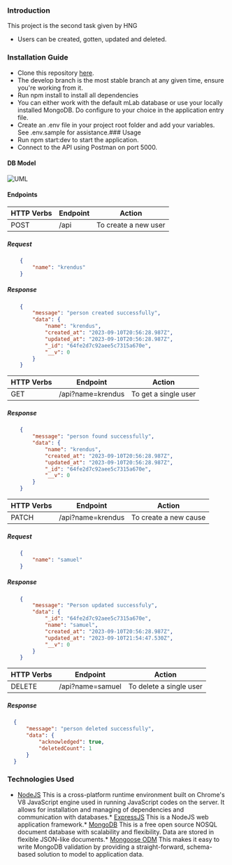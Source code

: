 ### Introduction
This project is the second task given by HNG
* Users can be created, gotten, updated and deleted.
### Installation Guide
* Clone this repository [here](https://github.com/krendus/hng-task-2.git).
* The develop branch is the most stable branch at any given time, ensure you're working from it.
* Run npm install to install all dependencies
* You can either work with the default mLab database or use your locally installed MongoDB. Do configure to your choice in the application entry file.
* Create an .env file in your project root folder and add your variables. See .env.sample for assistance.### Usage
* Run npm start:dev to start the application.
* Connect to the API using Postman on port 5000. 
#### DB Model
![UML](https://github.com/krendus/hng-task-2/assets/86895631/b976bba4-84cf-43c5-aef0-c79723bc7558)
#### Endpoints
| HTTP Verbs | Endpoint | Action |
| --- | --- | --- |
| POST | /api | To create a new user |
##### Request

```json
    {
        "name": "krendus"
    }
```
##### Response
```json
    {
        "message": "person created successfully",
        "data": {
            "name": "krendus",
            "created_at": "2023-09-10T20:56:28.987Z",
            "updated_at": "2023-09-10T20:56:28.987Z",
            "_id": "64fe2d7c92aee5c7315a670e",
            "__v": 0
        }
    }
```
| HTTP Verbs | Endpoint | Action |
| --- | --- | --- |
| GET | /api?name=krendus | To get a single user |
##### Response
```json
    {
        "message": "person found successfully",
        "data": {
            "name": "krendus",
            "created_at": "2023-09-10T20:56:28.987Z",
            "updated_at": "2023-09-10T20:56:28.987Z",
            "_id": "64fe2d7c92aee5c7315a670e",
            "__v": 0
        }
    }
```
| HTTP Verbs | Endpoint | Action |
| --- | --- | --- |
| PATCH | /api?name=krendus | To create a new cause |
##### Request
```json
    {
        "name": "samuel"
    }
```
##### Response
```json
    {
        "message": "Person updated successfuly",
        "data": {
            "_id": "64fe2d7c92aee5c7315a670e",
            "name": "samuel",
            "created_at": "2023-09-10T20:56:28.987Z",
            "updated_at": "2023-09-10T21:54:47.530Z",
            "__v": 0
        }
    }
```
| HTTP Verbs | Endpoint | Action |
| --- | --- | --- |
| DELETE | /api?name=samuel | To delete a single user |
##### Response
```json
  {
      "message": "person deleted successfully",
      "data": {
          "acknowledged": true,
          "deletedCount": 1
      }
  }
```
### Technologies Used
* [NodeJS](https://nodejs.org/) This is a cross-platform runtime environment built on Chrome's V8 JavaScript engine used in running JavaScript codes on the server. It allows for installation and managing of dependencies and communication with databases.* [ExpressJS](https://www.expresjs.org/) This is a NodeJS web application framework.* [MongoDB](https://www.mongodb.com/) This is a free open source NOSQL document database with scalability and flexibility. Data are stored in flexible JSON-like documents.* [Mongoose ODM](https://mongoosejs.com/) This makes it easy to write MongoDB validation by providing a straight-forward, schema-based solution to model to application data.
